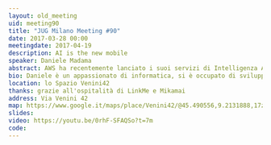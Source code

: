 ```yaml
---
layout: old_meeting
uid: meeting90
title: "JUG Milano Meeting #90"
date: 2017-03-28 00:00
meetingdate: 2017-04-19
description: AI is the new mobile
speaker: Daniele Madama
abstract: AWS ha recentemente lanciato i suoi servizi di Intelligenza Artificiale, ne vedremo alcuni capendone le caratteristiche ed il funzionamento. Parte della demo sarà fatta con un robottino Lego Mindstorms tramite Raspberry PI.
bio: Daniele è un appassionato di informatica, si è occupato di sviluppare soluzioni software basate sui servizi AWS sin dagli albori. Con il passare degli anni ha approfondito le sue conoscenze soprattutto su soluzioni elastiche e serverless, attualmente si occupa anche di training ufficiale AWS. Nel tempo libero ama viaggiare in moto e dedicarsi al modellismo.
location: lo Spazio Venini42
thanks: grazie all'ospitalità di LinkMe e Mikamai
address: Via Venini 42
map: https://www.google.it/maps/place/Venini42/@45.490556,9.2131888,17z/data=!3m1!4b1!4m5!3m4!1s0x4786c6de20e6362f:0xc95afb6f555f4ed6!8m2!3d45.490556!4d9.2153775
slides:
video: https://youtu.be/0rhF-SFAQSo?t=7m
code:
---
```

